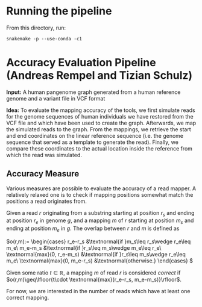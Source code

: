 # Running the pipeline

From this directory, run:
```shell
snakemake -p --use-conda -c1
```

# Accuracy Evaluation Pipeline (Andreas Rempel and Tizian Schulz)

**Input:** A human pangenome graph generated from a human reference genome and a variant file in VCF format
 
**Idea:** To evaluate the mapping accuracy of the tools, we first simulate reads for the genome sequences of human individuals we have restored from the VCF file and which have been used to create the graph. Afterwards, we map the simulated reads to the graph. From the mappings, we retrieve the start and end coordinates on the linear reference sequence (i.e. the genome sequence that served as a template to generate the read). Finally, we compare these coordinates to the actual location inside the reference from which the read was simulated.

## Accuracy Measure
Various measures are possible to evaluate the accuracy of a read mapper. A relatively relaxed one is to check if mapping positions somewhat match the positions a read originates from.

Given a read $r$ originating from a substring starting at position $r_s$ and ending at position $r_e$ in genome _g_, and a mapping $m$ of $r$ starting at position $m_s$ and ending at position $m_e$ in _g_. The overlap between $r$ and $m$ is defined as 

$o(r,m):=
\begin{cases}
r_e-r_s                      &\textnormal{if }m_s\leq r_s\wedge r_e\leq m_e\\
m_e-m_s                      &\textnormal{if }r_s\leq m_s\wedge m_e\leq r_e\\
\textnormal{max}(0, r_e-m_s) &\textnormal{if }r_s\leq m_s\wedge r_e\leq m_e\\
\textnormal{max}(0, m_e-r_s) &\textnormal{otherwise.}
\end{cases}
$

Given some ratio $t\in\mathbb{R}$, a mapping $m$ of read $r$ is considered _correct_ if $o(r,m)\geq\lfloor{t\cdot \textnormal{max}(r_e-r_s, m_e-m_s)}\rfloor$.

For now, we are interested in the number of reads which have at least one correct mapping.
